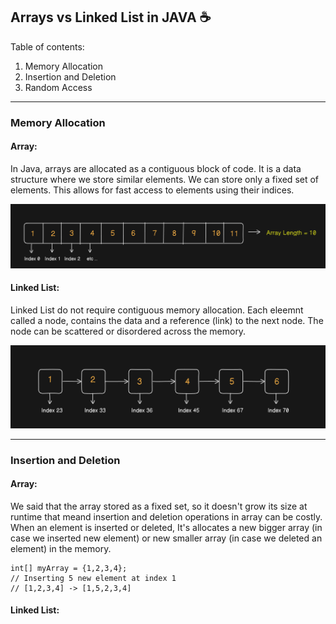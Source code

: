 ## Arrays vs Linked List in JAVA ☕  

Table of contents:
1. Memory Allocation
2. Insertion and Deletion
3. Random Access

<hr>

### Memory Allocation
#### Array:
In Java, arrays are allocated as a contiguous block of code. It is a data structure where we store similar elements. We can store only a fixed set of elements. This allows for fast access to elements using their indices.
<div width="40%">
<img src="assets\Arrays.png">
</div>

#### Linked List:
Linked List do not require contiguous memory allocation. Each eleemnt called a node, contains the data and a reference (link) to the next node. The node can be scattered or disordered across the memory.
<div width="40%">
<img src="assets\LinkedList.png">
</div>

<hr>

### Insertion and Deletion
#### Array:
We said that the array stored as a fixed set, so it doesn't grow its size at runtime that meand insertion and deletion operations in array can be costly. When an element is inserted or deleted, It's allocates a new bigger array (in case we inserted new element) or new smaller array (in case we deleted an element) in the memory.

``` 
int[] myArray = {1,2,3,4};
// Inserting 5 new element at index 1
// [1,2,3,4] -> [1,5,2,3,4] 
```

#### Linked List:
